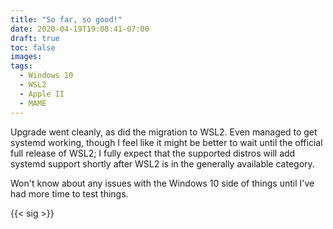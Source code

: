 ```yaml
---
title: "So far, so good!"
date: 2020-04-19T19:08:41-07:00
draft: true
toc: false
images:
tags:
  - Windows 10
  - WSL2
  - Apple II
  - MAME
---
```


Upgrade went cleanly, as did the migration to WSL2. Even managed to get systemd working, though I feel like it might be better to wait until the official full release of WSL2; I fully expect that the supported distros will add systemd support shortly after WSL2 is in the generally available category.

Won't know about any issues with the Windows 10 side of things until I've had more time to test things.

{{< sig >}}